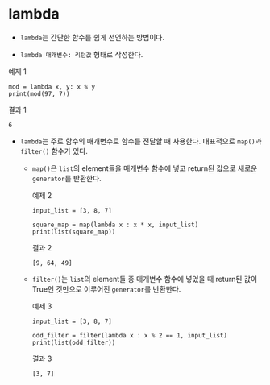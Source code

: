 # lambda

- `lambda`는 간단한 함수를 쉽게 선언하는 방법이다.

- `lambda 매개변수: 리턴값` 형태로 작성한다.

예제 1
```
mod = lambda x, y: x % y
print(mod(97, 7))
```

결과 1
```
6
```

- `lambda`는 주로 함수의 매개변수로 함수를 전달할 때 사용한다. 대표적으로 `map()`과 `filter()` 함수가 있다.
  - `map()`은 `list`의 element들을 매개변수 함수에 넣고 return된 값으로 새로운 `generator`를 반환한다.

    예제 2
    ```
    input_list = [3, 8, 7]

    square_map = map(lambda x : x * x, input_list)
    print(list(square_map))
    ```

    결과 2
    ```
    [9, 64, 49]
    ```

  - `filter()`는 `list`의 element들 중 매개변수 함수에 넣었을 때 return된 값이 True인 것만으로 이루어진 `generator`를 반환한다.

    예제 3
    ```
    input_list = [3, 8, 7]

    odd_filter = filter(lambda x : x % 2 == 1, input_list)
    print(list(odd_filter))
    ```

    결과 3
    ```
    [3, 7]
    ```
